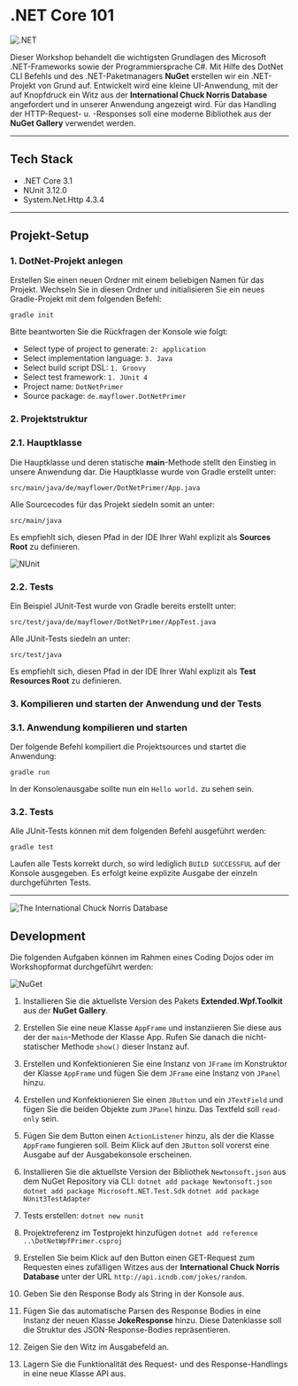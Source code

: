 
# .NET Core 101

![.NET](https://github.com/christopherstock/DotNetPrimer/raw/master/_ASSET/readme/logo_dotnet.png)

Dieser Workshop behandelt die wichtigsten Grundlagen des Microsoft .NET-Frameworks sowie der Programmiersprache C#. Mit Hilfe des DotNet CLI Befehls
 und des .NET-Paketmanagers **NuGet** erstellen wir ein .NET-Projekt von Grund auf. Entwickelt wird eine kleine UI-Anwendung, mit der
 auf Knopfdruck ein Witz aus der **International Chuck Norris Database** angefordert und in unserer Anwendung
 angezeigt wird. Für das Handling der HTTP-Request- u. -Responses soll eine moderne Bibliothek aus der **NuGet Gallery** verwendet werden.

<hr>

## Tech Stack

- .NET Core 3.1
- NUnit 3.12.0
- System.Net.Http 4.3.4

<hr>

## Projekt-Setup

### 1. DotNet-Projekt anlegen

Erstellen Sie einen neuen Ordner mit einem beliebigen Namen für das Projekt. Wechseln Sie in diesen Ordner und
 initialisieren Sie ein neues Gradle-Projekt mit dem folgenden Befehl:

`gradle init`

Bitte beantworten Sie die Rückfragen der Konsole wie folgt:

- Select type of project to generate: `2: application`
- Select implementation language: `3. Java`
- Select build script DSL: `1. Groovy`
- Select test framework: `1. JUnit 4`
- Project name: `DotNetPrimer`
- Source package: `de.mayflower.DotNetPrimer`


### 2. Projektstruktur

### 2.1. Hauptklasse

Die Hauptklasse und deren statische **main**-Methode stellt den Einstieg in unsere Anwendung dar. Die Hauptklasse wurde
 von Gradle erstellt unter:

`src/main/java/de/mayflower/DotNetPrimer/App.java`

Alle Sourcecodes für das Projekt siedeln somit an unter:

`src/main/java`

Es empfiehlt sich, diesen Pfad in der IDE Ihrer Wahl explizit als **Sources Root** zu definieren.

![NUnit](https://github.com/christopherstock/DotNetPrimer/raw/master/_ASSET/readme/logo_nunit.png)

### 2.2. Tests

Ein Beispiel JUnit-Test wurde von Gradle bereits erstellt unter:

`src/test/java/de/mayflower/DotNetPrimer/AppTest.java`

Alle JUnit-Tests siedeln an unter:

`src/test/java`

Es empfiehlt sich, diesen Pfad in der IDE Ihrer Wahl explizit als **Test Resources Root** zu definieren.


### 3. Kompilieren und starten der Anwendung und der Tests

### 3.1. Anwendung kompilieren und starten

Der folgende Befehl kompiliert die Projektsources und startet die Anwendung:

`gradle run`

In der Konsolenausgabe sollte nun ein `Hello world.` zu sehen sein.


### 3.2. Tests

Alle JUnit-Tests können mit dem folgenden Befehl ausgeführt werden:

`gradle test`

Laufen alle Tests korrekt durch, so wird lediglich `BUILD SUCCESSFUL` auf der Konsole ausgegeben. Es erfolgt keine
 explizite Ausgabe der einzeln durchgeführten Tests.

<hr>

![The International Chuck Norris Database](https://github.com/christopherstock/DotNetPrimer/raw/master/_ASSET/readme/chuck.jpg)

## Development

Die folgenden Aufgaben können im Rahmen eines Coding Dojos oder im Workshopformat durchgeführt werden:

![NuGet](https://github.com/christopherstock/DotNetPrimer/raw/master/_ASSET/readme/logo_nuget.png)

1. Installieren Sie die aktuellste Version des Pakets **Extended.Wpf.Toolkit** aus der **NuGet Gallery**.

2. Erstellen Sie eine neue Klasse `AppFrame` und instanziieren Sie diese aus der der `main`-Methode der Klasse App.
 Rufen Sie danach die nicht-statischer Methode `show()` dieser Instanz auf.
 
3. Erstellen und Konfektionieren Sie eine Instanz von `JFrame` im Konstruktor der Klasse `AppFrame` und fügen Sie dem
 `JFrame` eine Instanz von `JPanel` hinzu.
  
4. Erstellen und Konfektionieren Sie einen `JButton` und ein `JTextField` und fügen Sie die beiden Objekte zum
 `JPanel` hinzu. Das Textfeld soll `read-only` sein.
 
5. Fügen Sie dem Button einen `ActionListener` hinzu, als der die Klasse `AppFrame` fungieren soll.
 Beim Klick auf den `JButton` soll vorerst eine Ausgabe auf der Ausgabekonsole erscheinen.

6. Installieren Sie die aktuellste Version der Bibliothek `Newtonsoft.json` aus dem NuGet Repository via CLI:
`dotnet add package Newtonsoft.json`
`dotnet add package Microsoft.NET.Test.Sdk`
`dotnet add package NUnit3TestAdapter`

7. Tests erstellen:
`dotnet new nunit`

8. Projektreferenz im Testprojekt hinzufügen
`dotnet add reference ..\DotNetWpfPrimer.csproj`

7. Erstellen Sie beim Klick auf den Button einen GET-Request zum Requesten eines zufälligen Witzes aus der 
 **International Chuck Norris Database** unter der URL `http://api.icndb.com/jokes/random`.
 
8. Geben Sie den Response Body als String in der Konsole aus.

9. Fügen Sie das automatische Parsen des Response Bodies in eine Instanz der neuen Klasse **JokeResponse** hinzu.
 Diese Datenklasse soll die Struktur des JSON-Response-Bodies repräsentieren.
 
10. Zeigen Sie den Witz im Ausgabefeld an.

11. Lagern Sie die Funktionalität des Request- und des Response-Handlings in eine neue Klasse API aus.
